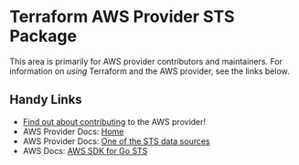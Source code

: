 # Terraform AWS Provider STS Package

This area is primarily for AWS provider contributors and maintainers. For information on _using_ Terraform and the AWS provider, see the links below.


## Handy Links

* [Find out about contributing](https://hashicorp.github.io/terraform-provider-aws/#contribute) to the AWS provider!
* AWS Provider Docs: [Home](https://registry.terraform.io/providers/hashicorp/aws/latest/docs)
* AWS Provider Docs: [One of the STS data sources](https://registry.terraform.io/providers/hashicorp/aws/latest/docs/data-sources/caller_identity)
* AWS Docs: [AWS SDK for Go STS](https://docs.aws.amazon.com/sdk-for-go/api/service/sts/)
